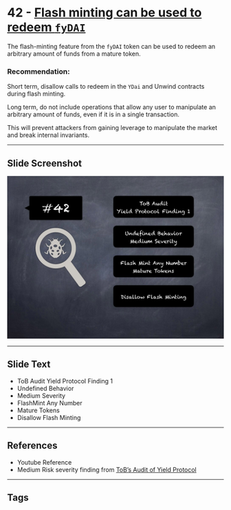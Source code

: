 
# 42 - [Flash minting can be used to redeem `fyDAI`](./Flash%20minting%20can%20be%20used%20to%20redeem%20`fyDAI`.md)

The flash-minting feature from the `fyDAI` token can be used to redeem an arbitrary amount of funds from a mature token.

### Recommendation:
Short term, disallow calls to redeem in the `YDai` and Unwind contracts during flash minting. 

Long term, do not include operations that allow any user to manipulate an arbitrary amount of funds, even if it is in a single transaction. 

This will prevent attackers from gaining leverage to manipulate the market and break internal invariants.
___
## Slide Screenshot
![042.jpg](../../images/7.%20Audit%20Findings%20101/042.jpg)
___
## Slide Text
- ToB Audit Yield Protocol Finding 1
- Undefined Behavior
- Medium Severity
- FlashMint Any Number
- Mature Tokens
- Disallow Flash Minting
___
## References
- Youtube Reference
- Medium Risk severity finding from [ToB’s Audit of Yield Protocol](https://github.com/trailofbits/publications/blob/master/reviews/YieldProtocol.pdf)
___
## Tags
